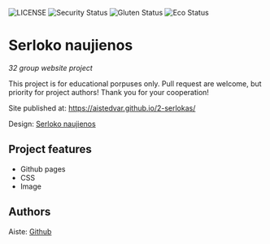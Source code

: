 ![LICENSE](https://img.shields.io/badge/license-MIT-blue.svg?style=flat-square)
![Security Status](https://img.shields.io/security-headers?label=Security&url=https%3A%2F%2Fgithub.com&style=flat-square)
![Gluten Status](https://img.shields.io/badge/Gluten-Free-green.svg)
![Eco Status](https://img.shields.io/badge/ECO-Friendly-green.svg)

# Serloko naujienos

_32 group website project_

This project is for educational porpuses only. Pull request are welcome, but priority for project authors! Thank you for your cooperation!

Site published at: https://aistedvar.github.io/2-serlokas/

Design: [Serloko naujienos](https://cdn.discordapp.com/attachments/648536139677958156/648860542743740428/404-Web-Page-Design-Examples-6.png)

## Project features

- Github pages
- CSS
- Image

## Authors

Aiste: [Github](https://github.com/aistedvar)